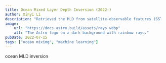 ```yaml
---
title: Ocean Mixed Layer Depth Inversion (2022-)
author: Xinyi Li
description: "Retrieved the MLD from satellite-observable features (SST, SSH, and SSW) using the U-Net model."
image:
    url: "https://docs.astro.build/assets/rays.webp"
    alt: "The Astro logo on a dark background with rainbow rays."
pubDate: 2022-07-15
tags: ["ocean mixing", "machine learning"]
---
```

ocean MLD inversion